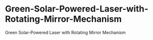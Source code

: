 # Green-Solar-Powered-Laser-with-Rotating-Mirror-Mechanism
Green Solar-Powered Laser with Rotating Mirror Mechanism
